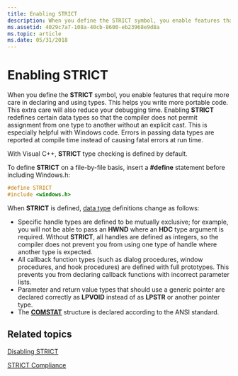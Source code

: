 ```yaml
---
title: Enabling STRICT
description: When you define the STRICT symbol, you enable features that require more care in declaring and using types.
ms.assetid: 4029c7a7-108a-40cb-8600-eb23968e9d8a
ms.topic: article
ms.date: 05/31/2018
---
```


# Enabling STRICT

When you define the **STRICT** symbol, you enable features that require more care in declaring and using types. This helps you write more portable code. This extra care will also reduce your debugging time. Enabling **STRICT** redefines certain data types so that the compiler does not permit assignment from one type to another without an explicit cast. This is especially helpful with Windows code. Errors in passing data types are reported at compile time instead of causing fatal errors at run time.

With Visual C++, **STRICT** type checking is defined by default.

To define **STRICT** on a file-by-file basis, insert a **\#define** statement before including Windows.h:


```C++
#define STRICT
#include <windows.h>
```



When **STRICT** is defined, [data type](windows-data-types.md) definitions change as follows:

-   Specific handle types are defined to be mutually exclusive; for example, you will not be able to pass an **HWND** where an **HDC** type argument is required. Without **STRICT**, all handles are defined as integers, so the compiler does not prevent you from using one type of handle where another type is expected.
-   All callback function types (such as dialog procedures, window procedures, and hook procedures) are defined with full prototypes. This prevents you from declaring callback functions with incorrect parameter lists.
-   Parameter and return value types that should use a generic pointer are declared correctly as **LPVOID** instead of as **LPSTR** or another pointer type.
-   The [**COMSTAT**](https://docs.microsoft.com/windows/desktop/api/winbase/ns-winbase-comstat) structure is declared according to the ANSI standard.

## Related topics

<dl> <dt>

[Disabling STRICT](disabling-strict.md)
</dt> <dt>

[STRICT Compliance](strict-compliance.md)
</dt> </dl>

 

 




